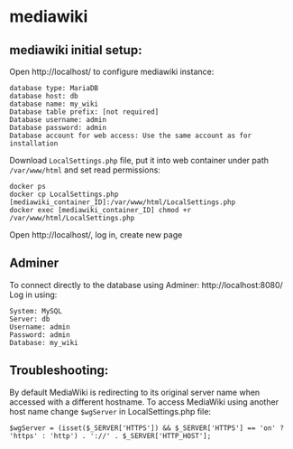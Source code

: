 # mediawiki

## mediawiki initial setup:

Open http://localhost/ to configure mediawiki instance:
```agsl
database type: MariaDB
database host: db
database name: my_wiki
Database table prefix: [not required]
Database username: admin
Database password: admin
Database account for web access: Use the same account as for installation
```

Download `LocalSettings.php` file, put it into web container under path `/var/www/html` and set read permissions:

```agsl
docker ps
docker cp LocalSettings.php [mediawiki_container_ID]:/var/www/html/LocalSettings.php
docker exec [mediawiki_container_ID] chmod +r /var/www/html/LocalSettings.php
```

Open http://localhost/, log in, create new page

## Adminer

To connect directly to the database using Adminer:
http://localhost:8080/
Log in using:
```agsl
System: MySQL
Server: db
Username: admin
Password: admin
Database: my_wiki
```

## Troubleshooting:

By default MediaWiki is redirecting to its original server name when accessed with a different hostname. To access MediaWiki using another host name change `$wgServer` in LocalSettings.php file:
```agsl
$wgServer = (isset($_SERVER['HTTPS']) && $_SERVER['HTTPS'] == 'on' ? 'https' : 'http') . '://' . $_SERVER['HTTP_HOST'];
```
